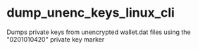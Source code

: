 # dump_unenc_keys_linux_cli
Dumps private keys from unencrypted wallet.dat files using the "0201010420" private key marker 
